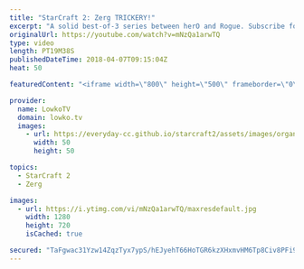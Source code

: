 ```yaml
---
title: "StarCraft 2: Zerg TRICKERY!"
excerpt: "A solid best-of-3 series between herO and Rogue. Subscribe for more videos: http://lowko.tv/youtube Thor Drop Shenanigans: https://goo.gl/bWRZ3c  A top level match professional StarCraft 2. herO is one of the best Protoss players in StarCraft and Rogue is of course the current World Champion in the game."
originalUrl: https://youtube.com/watch?v=mNzQa1arwTQ
type: video
length: PT19M38S
publishedDateTime: 2018-04-07T09:15:04Z
heat: 50

featuredContent: "<iframe width=\"800\" height=\"500\" frameborder=\"0\" src=\"https://www.youtube.com/embed/mNzQa1arwTQ\" allow=\"accelerometer; autoplay; encrypted-media; gyroscope; picture-in-picture\" allowfullscreen></iframe>"

provider:
  name: LowkoTV
  domain: lowko.tv
  images:
    - url: https://everyday-cc.github.io/starcraft2/assets/images/organizations/lowko.tv-50x50.jpg
      width: 50
      height: 50

topics:
  - StarCraft 2
  - Zerg

images:
  - url: https://i.ytimg.com/vi/mNzQa1arwTQ/maxresdefault.jpg
    width: 1280
    height: 720
    isCached: true

secured: "TaFgwac31Yzw14ZqzTyx7ypS/hEJyehT66HoTGR6kzXHxmvHM6Tp8Civ8PFi9mFLyhYa8FQIUfOQ0H0LbCSGvVJcjlKYIZgMKMBGM4Cri4tr4MGf93/UvqTFGss8ni1GUdQnjS0R5+j+gaoOWtsIqa80sdOfCJNPki54vs6N3vRWNywrntrExug2vvAj5Iv3828rGgEtPBu4jKGA7/5V/WDyj7xRC2K0Oiqg7vfTEmTrmK/RdfSUgJptzeBiiE7krLeTSbEPzNsFUF+X7pCBVPVIYmtVeDkrZ5S3dqH2l9vyWwESRQKLV3qFSn+e058oCN8fofwA1dOQoGDrdaCSh8w3SlATe4rj0kqVIdMls8wdoL3cTvKR9Sofxj7gy4gkLBrN2882uVWcL1IqQ1iBDFtKEqNAEg2QKMvbIZgmJtU=;m1zD9m8dc3HtvCEwroGpNg=="
---
```


